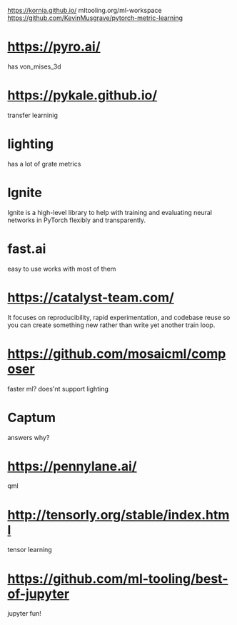 https://kornia.github.io/
mltooling.org/ml-workspace
https://github.com/KevinMusgrave/pytorch-metric-learning

# https://pyro.ai/
has von_mises_3d


# https://pykale.github.io/

transfer learninig


# lighting
has a lot of grate metrics

# Ignite
Ignite is a high-level library to help with training and evaluating neural networks in PyTorch flexibly and transparently.


# fast.ai
easy to use
works with 
most of them

# https://catalyst-team.com/
It focuses on reproducibility, rapid experimentation, and codebase reuse so you can create something new rather than write yet another train loop.

# https://github.com/mosaicml/composer
faster ml? does'nt support lighting


# Captum
answers why?



# https://pennylane.ai/
qml


# http://tensorly.org/stable/index.html
tensor learning

# https://github.com/ml-tooling/best-of-jupyter
jupyter fun!